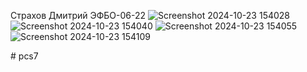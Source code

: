Страхов Дмитрий ЭФБО-06-22
![Screenshot 2024-10-23 154028](https://github.com/user-attachments/assets/687ff7a5-9370-4e1c-9cd8-efe90867abfe)
![Screenshot 2024-10-23 154040](https://github.com/user-attachments/assets/ea69f3b8-4bd8-4a0d-8de1-cca59aaa23ee)
![Screenshot 2024-10-23 154055](https://github.com/user-attachments/assets/a53d8837-1c7d-429c-b4a8-05632ebe224d)
![Screenshot 2024-10-23 154109](https://github.com/user-attachments/assets/5ba2d928-47e6-45e1-8dd3-a7bec16c724b)

#   p c s 7  
 